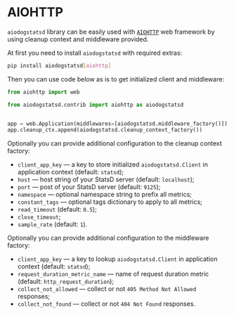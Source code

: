 # AIOHTTP

`aiodogstatsd` library can be easily used with [`AIOHTTP`](https://aiohttp.readthedocs.io/) web framework by using cleanup context and middleware provided.

At first you need to install `aiodogstatsd` with required extras:

```sh
pip install aiodogstatsd[aiohttp]
```

Then you can use code below as is to get initialized client and middleware:

```python
from aiohttp import web

from aiodogstatsd.contrib import aiohttp as aiodogstatsd


app = web.Application(middlewares=[aiodogstatsd.middleware_factory()])
app.cleanup_ctx.append(aiodogstatsd.cleanup_context_factory())
```

Optionally you can provide additional configuration to the cleanup context factory:

- `client_app_key` — a key to store initialized `aiodogstatsd.Client` in application context (default: `statsd`);
- `host` — host string of your StatsD server (default: `localhost`);
- `port` — post of your StatsD server (default: `9125`);
- `namespace` — optional namespace string to prefix all metrics;
- `constant_tags` — optional tags dictionary to apply to all metrics;
- `read_timeout` (default: `0.5`);
- `close_timeout`;
- `sample_rate` (default: `1`).

Optionally you can provide additional configuration to the middleware factory:

- `client_app_key` — a key to lookup `aiodogstatsd.Client` in application context (default: `statsd`);
- `request_duration_metric_name` — name of request duration metric  (default: `http_request_duration`);
- `collect_not_allowed` — collect or not `405 Method Not Allowed` responses;
- `collect_not_found` — collect or not `404 Not Found` responses.
